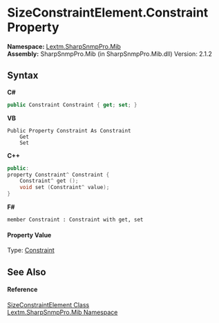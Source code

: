 # SizeConstraintElement.Constraint Property 
 

**Namespace:**&nbsp;<a href="N_Lextm_SharpSnmpPro_Mib">Lextm.SharpSnmpPro.Mib</a><br />**Assembly:**&nbsp;SharpSnmpPro.Mib (in SharpSnmpPro.Mib.dll) Version: 2.1.2

## Syntax

**C#**<br />
``` C#
public Constraint Constraint { get; set; }
```

**VB**<br />
``` VB
Public Property Constraint As Constraint
	Get
	Set
```

**C++**<br />
``` C++
public:
property Constraint^ Constraint {
	Constraint^ get ();
	void set (Constraint^ value);
}
```

**F#**<br />
``` F#
member Constraint : Constraint with get, set

```


#### Property Value
Type: <a href="T_Lextm_SharpSnmpPro_Mib_Constraint">Constraint</a>

## See Also


#### Reference
<a href="T_Lextm_SharpSnmpPro_Mib_SizeConstraintElement">SizeConstraintElement Class</a><br /><a href="N_Lextm_SharpSnmpPro_Mib">Lextm.SharpSnmpPro.Mib Namespace</a><br />